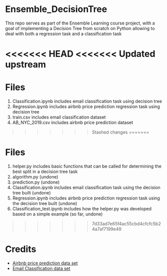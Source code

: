 # Ensemble_DecisionTree
This repo serves as part of the Ensemble Learning course project, with a goal of implementing a Decision Tree from scratch on Python allowing to deal with both a regression task and a classification task

<<<<<<< HEAD
<<<<<<< Updated upstream
=======
# Files
1. Classification.ipynb includes email classification task using decision tree
2. Regression.ipynb includes airbnb price prediction regression task using decision tree
3. train.csv includes email classification dataset
4. AB_NYC_2019.csv includes airbnb price prediction dataset

>>>>>>> Stashed changes
=======
# Files
1. helper.py includes basic functions that can be called for determining the best split in a decision tree task
2. algorithm.py (undone)
3. prediction.py (undone)
4. Classification.ipynb includes email classification task using the decision tree built (undone)
5. Regression.ipynb includes airbnb price prediction regression task using the decision tree built (undone)
6. Classification_test.ipynb includes how the helper.py was developed based on a simple example (so far, undone)

>>>>>>> 7d33ad7e65f4ac55cbd4cfcfc5b24a7af7199e49
# Credits
- [Airbnb price prediction data set](https://www.kaggle.com/datasets/dgomonov/new-york-city-airbnb-open-data)
- [Email Classification data set](https://www.kaggle.com/competitions/dsba-fm-centralesupelec-ml-course)